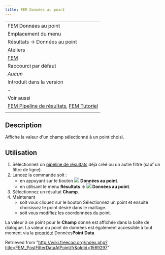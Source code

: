 ```yaml
---
title: FEM Données au point
---
```

|  |
| --- |
| FEM Données au point |
| Emplacement du menu |
| Résultats → Données au point |
| Ateliers |
| [FEM](/FEM_Workbench/fr "FEM Workbench/fr") |
| Raccourci par défaut |
| *Aucun* |
| Introduit dans la version |
| - |
| Voir aussi |
| [FEM Pipeline de résultats](/FEM_PostPipelineFromResult/fr "FEM PostPipelineFromResult/fr"), [FEM Tutoriel](/FEM_tutorial/fr "FEM tutorial/fr") |
|  |

## Description

Affiche la valeur d'un champ sélectionné à un point choisi.

## Utilisation

1. Sélectionnez un [pipeline de résultats](/FEM_PostPipelineFromResult/fr "FEM PostPipelineFromResult/fr") déjà créé ou un autre filtre (sauf un filtre de ligne).
2. Lancez la commande soit :
   * en appuyant sur le bouton ![](/images/FEM_PostFilterDataAtPoint.svg) **Données au point**.
   * en utilisant le menu **Résultats → ![](/images/FEM_PostFilterDataAtPoint.svg) Données au point**.
3. Sélectionnez un résultat **Champ**.
4. Maintenant
   * soit vous cliquez sur le bouton Sélectionnez un point et ensuite choisissez le point désiré dans le maillage.
   * soit vous modifiez les coordonnées du point.

La valeur à ce point pour le **Champ** donné est affichée dans la boîte de dialogue. La valeur du point de données est également accessible à tout moment via la [propriété](/Property_editor/fr "Property editor/fr") Données**Point Data**.

Retrieved from "<http://wiki.freecad.org/index.php?title=FEM_PostFilterDataAtPoint/fr&oldid=1569297>"